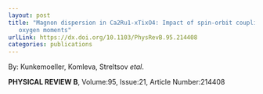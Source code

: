 ```yaml
---
layout: post
title: "Magnon dispersion in Ca2Ru1-xTixO4: Impact of spin-orbit coupling and
   oxygen moments"
urlLink: https://dx.doi.org/10.1103/PhysRevB.95.214408
categories: publications
---
```

By: Kunkemoeller, Komleva, Streltsov *etal*.

**PHYSICAL REVIEW B**, Volume:95, Issue:21, Article Number:214408

